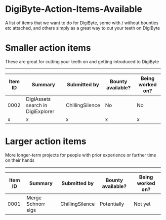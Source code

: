 # DigiByte-Action-Items-Available
A list of items that we want to do for DigiByte, some with / without bounties etc attached, and others simply as a great way to cut your teeth on DigiByte

# Smaller action items
These are great for cutting your teeth on and getting introduced to DigiByte

-------------
| Item ID | Summary | Submitted by | Bounty available? | Being worked on? |
| --- | --- | --- | --- | --- |
| 0002 | DigiAssets search in DigiExplorer | ChillingSilence | No | No |
| x | x | x | x | x |

# Larger action items
More longer-term projects for people with prior experience or further time on their hands

-------------
| Item ID | Summary | Submitted by | Bounty available? | Being worked on? |
| --- | --- | --- | --- | --- |
| 0001 | Merge Schnorr sigs | ChillingSilence | Potentially | Not yet |
